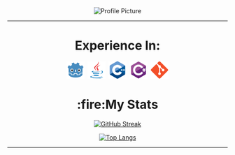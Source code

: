 <div id="header" align="center">
  <img src="https://avatars.githubusercontent.com/u/90068519?v=4" alt="Profile Picture"/>
</div>
<div align="center">
  <hr>
  <h1>Experience In:</h1>
  <img src="https://github.com/devicons/devicon/blob/master/icons/godot/godot-original.svg" title="Godot" alt="Godot" width="40" height="40"/>&nbsp;
  <img src="https://github.com/devicons/devicon/blob/master/icons/java/java-original.svg" title="Java" alt="Java" width="40" height="40"/>&nbsp;
  <img src="https://github.com/devicons/devicon/blob/master/icons/cplusplus/cplusplus-original.svg" title="C++" alt="C++" width="40" height="40"/>&nbsp;
  <img src="https://github.com/devicons/devicon/blob/master/icons/csharp/csharp-original.svg" title="C#" alt="C#" width="40" height="40"/>&nbsp;
  <img src="https://github.com/devicons/devicon/blob/master/icons/git/git-original.svg" title="Git" **alt="Git" width="40" height="40"/>
</div>
<div align="center">
  <h1>:fire:My Stats</h1>
  <p><a href="https://git.io/streak-stats"><img src="http://github-readme-streak-stats.herokuapp.com?user=gmarsh-coding&amp;theme=dark&amp;background=000000" alt="GitHub Streak"></a></p>
  <p><a href="https://github.com/anuraghazra/github-readme-stats"><img src="https://github-readme-stats.vercel.app/api/top-langs/?username=gmarsh-coding&theme=vision-friendly-dark" alt="Top Langs"></a></p>
</div>
<hr>

